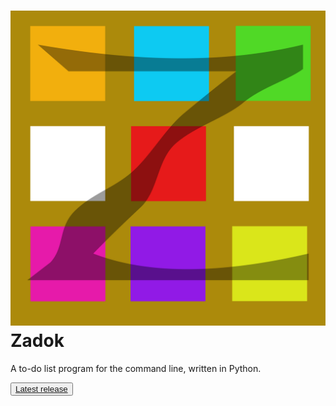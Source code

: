 # ![zadok](zadok.svg) Zadok
A to-do list program for the command line, written in Python.

<button><a href="https://github.com/forgenst/zadok/releases/download/v0.1-alpha/zadok-setup.exe">Latest release</a></button>
